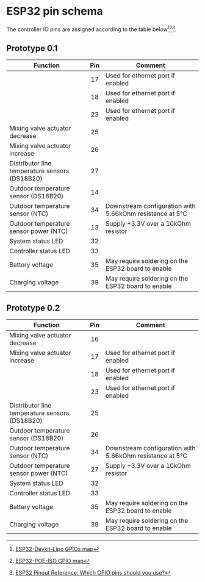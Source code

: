 # ESP32 pin schema

The controller IO pins are assigned according to the table below[^1][^2][^3].

## Prototype 0.1

|Function|Pin|Comment|
|------------------------------|:--:|--------|
||17|Used for ethernet port if enabled
||18|Used for ethernet port if enabled
||23|Used for ethernet port if enabled
|Mixing valve actuator decrease|25|
|Mixing valve actuator increase|26|
|Distributor line temperature sensors (DS18B20)|27|
|Outdoor temperature sensor (DS18B20)|14|
|Outdoor temperature sensor (NTC)|34|Downstream configuration with 5.66kOhm resistance at 5°C
|Outdoor temperature sensor power (NTC)|13|Supply +3.3V over a 10kOhm resistor
|System status LED|32|
|Controller status LED|33|
|Battery voltage|35|May require soldering on the ESP32 board to enable|
|Charging voltage|39|May require soldering on the ESP32 board to enable|

## Prototype 0.2

|Function|Pin|Comment|
|------------------------------|:--:|--------|
|Mixing valve actuator decrease|16|
|Mixing valve actuator increase|17|Used for ethernet port if enabled
||18|Used for ethernet port if enabled
||23|Used for ethernet port if enabled
|Distributor line temperature sensors (DS18B20)|25|
|Outdoor temperature sensor (DS18B20)|26|
|Outdoor temperature sensor (NTC)|34|Downstream configuration with 5.66kOhm resistance at 5°C
|Outdoor temperature sensor power (NTC)|27|Supply +3.3V over a 10kOhm resistor
|System status LED|32|
|Controller status LED|33|
|Battery voltage|35|May require soldering on the ESP32 board to enable|
|Charging voltage|39|May require soldering on the ESP32 board to enable|

[^1]: [ESP32-Devkit-Lipo GPIOs map](https://www.olimex.com/Products/IoT/ESP32/ESP32-DevKit-LiPo/resources/ESP32-DevKit-Lipo-GPIOs.png)
[^2]: [ESP32-POE-ISO GPIO map](https://www.olimex.com/Products/IoT/ESP32/ESP32-POE-ISO/resources/ESP32-POE-ISO-GPIO.png)
[^3]: [ESP32 Pinout Reference: Which GPIO pins should you use?](https://randomnerdtutorials.com/esp32-pinout-reference-gpios/)
